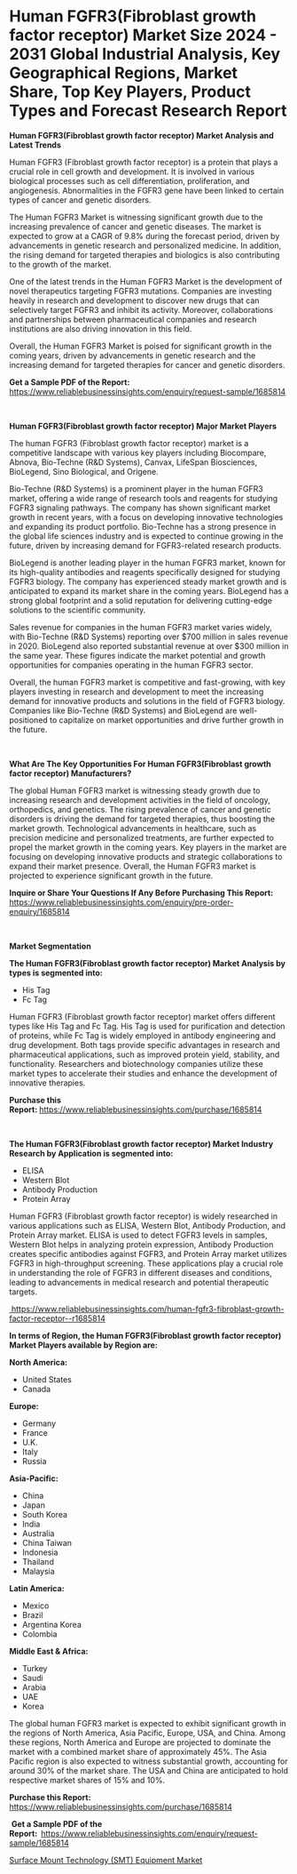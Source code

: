 <p><h1>Human FGFR3(Fibroblast growth factor receptor) Market Size 2024 - 2031 Global Industrial Analysis, Key Geographical Regions, Market Share, Top Key Players, Product Types and Forecast Research Report</h1></p><p><strong>Human FGFR3(Fibroblast growth factor receptor) Market Analysis and Latest Trends</strong></p>
<p><p>Human FGFR3 (Fibroblast growth factor receptor) is a protein that plays a crucial role in cell growth and development. It is involved in various biological processes such as cell differentiation, proliferation, and angiogenesis. Abnormalities in the FGFR3 gene have been linked to certain types of cancer and genetic disorders.</p><p>The Human FGFR3 Market is witnessing significant growth due to the increasing prevalence of cancer and genetic diseases. The market is expected to grow at a CAGR of 9.8% during the forecast period, driven by advancements in genetic research and personalized medicine. In addition, the rising demand for targeted therapies and biologics is also contributing to the growth of the market.</p><p>One of the latest trends in the Human FGFR3 Market is the development of novel therapeutics targeting FGFR3 mutations. Companies are investing heavily in research and development to discover new drugs that can selectively target FGFR3 and inhibit its activity. Moreover, collaborations and partnerships between pharmaceutical companies and research institutions are also driving innovation in this field.</p><p>Overall, the Human FGFR3 Market is poised for significant growth in the coming years, driven by advancements in genetic research and the increasing demand for targeted therapies for cancer and genetic disorders.</p></p>
<p><strong>Get a Sample PDF of the Report:&nbsp;</strong> <a href="https://www.reliablebusinessinsights.com/enquiry/request-sample/1685814">https://www.reliablebusinessinsights.com/enquiry/request-sample/1685814</a></p>
<p>&nbsp;</p>
<p><strong>Human FGFR3(Fibroblast growth factor receptor) Major Market Players</strong></p>
<p><p>The human FGFR3 (Fibroblast growth factor receptor) market is a competitive landscape with various key players including Biocompare, Abnova, Bio-Techne (R&D Systems), Canvax, LifeSpan Biosciences, BioLegend, Sino Biological, and Origene.</p><p>Bio-Techne (R&D Systems) is a prominent player in the human FGFR3 market, offering a wide range of research tools and reagents for studying FGFR3 signaling pathways. The company has shown significant market growth in recent years, with a focus on developing innovative technologies and expanding its product portfolio. Bio-Techne has a strong presence in the global life sciences industry and is expected to continue growing in the future, driven by increasing demand for FGFR3-related research products.</p><p>BioLegend is another leading player in the human FGFR3 market, known for its high-quality antibodies and reagents specifically designed for studying FGFR3 biology. The company has experienced steady market growth and is anticipated to expand its market share in the coming years. BioLegend has a strong global footprint and a solid reputation for delivering cutting-edge solutions to the scientific community.</p><p>Sales revenue for companies in the human FGFR3 market varies widely, with Bio-Techne (R&D Systems) reporting over $700 million in sales revenue in 2020. BioLegend also reported substantial revenue at over $300 million in the same year. These figures indicate the market potential and growth opportunities for companies operating in the human FGFR3 sector.</p><p>Overall, the human FGFR3 market is competitive and fast-growing, with key players investing in research and development to meet the increasing demand for innovative products and solutions in the field of FGFR3 biology. Companies like Bio-Techne (R&D Systems) and BioLegend are well-positioned to capitalize on market opportunities and drive further growth in the future.</p></p>
<p>&nbsp;</p>
<p><strong>What Are The Key Opportunities For Human FGFR3(Fibroblast growth factor receptor) Manufacturers?</strong></p>
<p><p>The global Human FGFR3 market is witnessing steady growth due to increasing research and development activities in the field of oncology, orthopedics, and genetics. The rising prevalence of cancer and genetic disorders is driving the demand for targeted therapies, thus boosting the market growth. Technological advancements in healthcare, such as precision medicine and personalized treatments, are further expected to propel the market growth in the coming years. Key players in the market are focusing on developing innovative products and strategic collaborations to expand their market presence. Overall, the Human FGFR3 market is projected to experience significant growth in the future.</p></p>
<p><strong>Inquire or Share Your Questions If Any Before Purchasing This Report:</strong> <a href="https://www.reliablebusinessinsights.com/enquiry/pre-order-enquiry/1685814">https://www.reliablebusinessinsights.com/enquiry/pre-order-enquiry/1685814</a></p>
<p>&nbsp;</p>
<p><strong>Market Segmentation</strong></p>
<p><strong>The Human FGFR3(Fibroblast growth factor receptor) Market Analysis by types is segmented into:</strong></p>
<p><ul><li>His Tag</li><li>Fc Tag</li></ul></p>
<p><p>Human FGFR3 (Fibroblast growth factor receptor) market offers different types like His Tag and Fc Tag. His Tag is used for purification and detection of proteins, while Fc Tag is widely employed in antibody engineering and drug development. Both tags provide specific advantages in research and pharmaceutical applications, such as improved protein yield, stability, and functionality. Researchers and biotechnology companies utilize these market types to accelerate their studies and enhance the development of innovative therapies.</p></p>
<p><strong>Purchase this Report:&nbsp;</strong><a href="https://www.reliablebusinessinsights.com/purchase/1685814">https://www.reliablebusinessinsights.com/purchase/1685814</a></p>
<p>&nbsp;</p>
<p><strong>The Human FGFR3(Fibroblast growth factor receptor) Market Industry Research by Application is segmented into:</strong></p>
<p><ul><li>ELISA</li><li>Western Blot</li><li>Antibody Production</li><li>Protein Array</li></ul></p>
<p><p>Human FGFR3 (Fibroblast growth factor receptor) is widely researched in various applications such as ELISA, Western Blot, Antibody Production, and Protein Array market. ELISA is used to detect FGFR3 levels in samples, Western Blot helps in analyzing protein expression, Antibody Production creates specific antibodies against FGFR3, and Protein Array market utilizes FGFR3 in high-throughput screening. These applications play a crucial role in understanding the role of FGFR3 in different diseases and conditions, leading to advancements in medical research and potential therapeutic targets.</p></p>
<p><a href="https://www.reliablebusinessinsights.com/human-fgfr3-fibroblast-growth-factor-receptor--r1685814">&nbsp;https://www.reliablebusinessinsights.com/human-fgfr3-fibroblast-growth-factor-receptor--r1685814</a></p>
<p><strong>In terms of Region, the Human FGFR3(Fibroblast growth factor receptor) Market Players available by Region are:</strong></p>
<p>
    <p> <strong> North America: </strong>
        <ul>
            <li>United States</li>
            <li>Canada</li>
        </ul>
        </p> 
    <p> <strong> Europe: </strong>
        <ul>
            <li>Germany</li>
            <li>France</li>
            <li>U.K.</li>
            <li>Italy</li>
            <li>Russia</li>
        </ul>
        </p> 
    <p> <strong> Asia-Pacific: </strong>
        <ul>
            <li>China</li>
            <li>Japan</li>
            <li>South Korea</li>
            <li>India</li>
            <li>Australia</li>
            <li>China Taiwan</li>
            <li>Indonesia</li>
            <li>Thailand</li>
            <li>Malaysia</li>
        </ul>
        </p> 
    <p> <strong> Latin America: </strong>
        <ul>
            <li>Mexico</li>
            <li>Brazil</li>
            <li>Argentina Korea</li>
            <li>Colombia</li>
        </ul>
        </p> 
    <p> <strong> Middle East & Africa: </strong>
        <ul>
            <li>Turkey</li>
            <li>Saudi</li>
            <li>Arabia</li>
            <li>UAE</li>
            <li>Korea</li>
        </ul>
    </p>
    </p>
<p><p>The global human FGFR3 market is expected to exhibit significant growth in the regions of North America, Asia Pacific, Europe, USA, and China. Among these regions, North America and Europe are projected to dominate the market with a combined market share of approximately 45%. The Asia Pacific region is also expected to witness substantial growth, accounting for around 30% of the market share. The USA and China are anticipated to hold respective market shares of 15% and 10%.</p></p>
<p><strong>Purchase this Report: </strong><a href="https://www.reliablebusinessinsights.com/purchase/1685814">https://www.reliablebusinessinsights.com/purchase/1685814</a></p>
<p>&nbsp;<strong>Get a Sample PDF of the Report:&nbsp;&nbsp;</strong><a href="https://www.reliablebusinessinsights.com/enquiry/request-sample/1685814">https://www.reliablebusinessinsights.com/enquiry/request-sample/1685814</a></p>
<p><strong></strong></p>
<p><p><a href="https://github.com/bznecsdb5/Market-Research-Report-List-1/blob/main/surface-mount-technology-smt-equipment-market.md">Surface Mount Technology (SMT) Equipment Market</a></p></p>